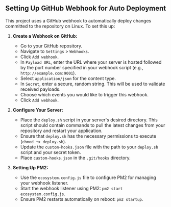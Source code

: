 ## Setting Up GitHub Webhook for Auto Deployment

This project uses a GitHub webhook to automatically deploy changes committed to the repository on Linux. To set this up:

1. **Create a Webhook on GitHub:**
   - Go to your GitHub repository.
   - Navigate to `Settings` > `Webhooks`.
   - Click `Add webhook`.
   - In `Payload URL`, enter the URL where your server is hosted followed by the port number specified in your webhook script (e.g., `http://example.com:9001`).
   - Select `application/json` for the content type.
   - In `Secret`, enter a secure, random string. This will be used to validate received payloads.
   - Choose which events you would like to trigger this webhook.
   - Click `Add webhook`.

2. **Configure Your Server:**
   - Place the `deploy.sh` script in your server's desired directory. This script should contain commands to pull the latest changes from your repository and restart your application.
   - Ensure that `deploy.sh` has the necessary permissions to execute (`chmod +x deploy.sh`).
   - Update the `custom-hooks.json` file with the path to your `deploy.sh` script and your secret token.
   - Place `custom-hooks.json` in the `.git/hooks` directory.

3. **Setting Up PM2:**
   - Use the `ecosystem.config.js` file to configure PM2 for managing your webhook listener.
   - Start the webhook listener using PM2: `pm2 start ecosystem.config.js`.
   - Ensure PM2 restarts automatically on reboot: `pm2 startup`.

